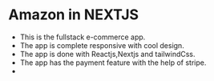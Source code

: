 # Amazon in NEXTJS

* This is the fullstack e-commerce app.
* The app is complete responsive with cool design.
* The app is done with Reactjs,Nextjs and tailwindCss.
* The app has the payment feature with the help of stripe.
* 




